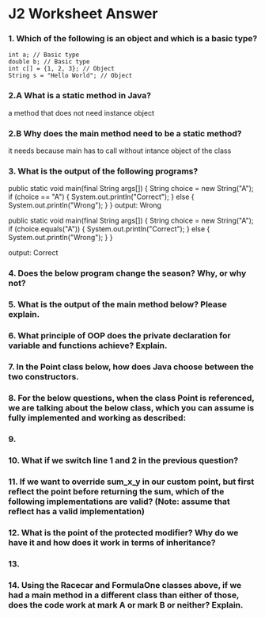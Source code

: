 # J2 Worksheet Answer

### 1. Which of the following is an object and which is a basic type?
```
int a; // Basic type 
double b; // Basic type
int c[] = {1, 2, 3}; // Object 
String s = "Hello World"; // Object
```
### 2.A What is a static method in Java?

a method that does not need instance object

### 2.B Why does the main method need to be a static method?

it needs because main has to call without intance object of the class

### 3. What is the output of the following programs?

public static void main(final String args[]) {
    String choice = new String("A");
    if (choice == "A") {
        System.out.println("Correct");
    }
    else {
        System.out.println("Wrong");
    }
}
output: Wrong

public static void main(final String args[]) {
    String choice = new String("A");
    if (choice.equals("A")) {
        System.out.println("Correct");
    }
    else {
        System.out.println("Wrong");
    }
}

output: Correct


### 4. Does the below program change the season? Why, or why not?

### 5. What is the output of the main method below? Please explain.

### 6. What principle of OOP does the private declaration for variable and functions achieve? Explain.

### 7. In the Point class below, how does Java choose between the two constructors.

### 8. For the below questions, when the class Point is referenced, we are talking about the below class, which you can assume is fully implemented and working as described:

### 9. 

### 10. What if we switch line 1 and 2 in the previous question?

### 11. If we want to override sum_x_y in our custom point, but first reflect the point before returning the sum, which of the following implementations are valid? (Note: assume that reflect has a valid implementation)

### 12. What is the point of the protected modifier? Why do we have it and how does it work in terms of inheritance?

### 13. 

### 14. Using the Racecar and FormulaOne classes above, if we had a main method in a different class than either of those, does the code work at mark A or mark B or neither? Explain.
